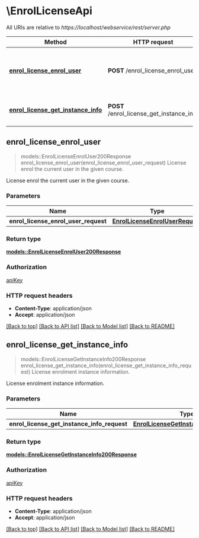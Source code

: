# \EnrolLicenseApi

All URIs are relative to *https://localhost/webservice/rest/server.php*

Method | HTTP request | Description
------------- | ------------- | -------------
[**enrol_license_enrol_user**](EnrolLicenseApi.md#enrol_license_enrol_user) | **POST** /enrol_license_enrol_user | License enrol the current user in the given course.
[**enrol_license_get_instance_info**](EnrolLicenseApi.md#enrol_license_get_instance_info) | **POST** /enrol_license_get_instance_info | License enrolment instance information.



## enrol_license_enrol_user

> models::EnrolLicenseEnrolUser200Response enrol_license_enrol_user(enrol_license_enrol_user_request)
License enrol the current user in the given course.

License enrol the current user in the given course.

### Parameters


Name | Type | Description  | Required | Notes
------------- | ------------- | ------------- | ------------- | -------------
**enrol_license_enrol_user_request** | [**EnrolLicenseEnrolUserRequest**](EnrolLicenseEnrolUserRequest.md) |  | [required] |

### Return type

[**models::EnrolLicenseEnrolUser200Response**](enrol_license_enrol_user_200_response.md)

### Authorization

[apiKey](../README.md#apiKey)

### HTTP request headers

- **Content-Type**: application/json
- **Accept**: application/json

[[Back to top]](#) [[Back to API list]](../README.md#documentation-for-api-endpoints) [[Back to Model list]](../README.md#documentation-for-models) [[Back to README]](../README.md)


## enrol_license_get_instance_info

> models::EnrolLicenseGetInstanceInfo200Response enrol_license_get_instance_info(enrol_license_get_instance_info_request)
License enrolment instance information.

License enrolment instance information.

### Parameters


Name | Type | Description  | Required | Notes
------------- | ------------- | ------------- | ------------- | -------------
**enrol_license_get_instance_info_request** | [**EnrolLicenseGetInstanceInfoRequest**](EnrolLicenseGetInstanceInfoRequest.md) |  | [required] |

### Return type

[**models::EnrolLicenseGetInstanceInfo200Response**](enrol_license_get_instance_info_200_response.md)

### Authorization

[apiKey](../README.md#apiKey)

### HTTP request headers

- **Content-Type**: application/json
- **Accept**: application/json

[[Back to top]](#) [[Back to API list]](../README.md#documentation-for-api-endpoints) [[Back to Model list]](../README.md#documentation-for-models) [[Back to README]](../README.md)

